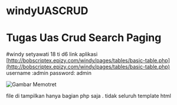 # windyUASCRUD
# Tugas Uas Crud Search Paging
#windy setyawati 18 ti d6
link aplikasi
[http://bobscriptex.epizy.com/windy/pages/tables/basic-table.php](http://bobscriptex.epizy.com/windy/pages/tables/basic-table.php) 
username :admin
password: admin




![Gambar Memotret](https://i.ibb.co/LtK7xJ8/windydashboard.jpg)

file di tampilkan hanya bagian php saja . tidak seluruh template html
